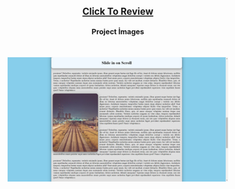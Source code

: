 <h2 align="center"><a href="https://atifsimsek.github.io/javascript-30-days-30-project/13-Slide%20in%20on%20Scroll">Click To Review</a> </h2>

<h3 align="center">Project İmages</h3>
<br/>


<p align="center"><img  src="img.png"  width="500" ></p>
